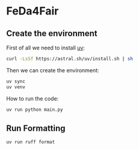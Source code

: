 # FeDa4Fair


## Create the environment

First of all we need to install [uv](https://github.com/astral-sh/uv):

```bash
curl -LsSf https://astral.sh/uv/install.sh | sh
```

Then we can create the environment:

```bash
uv sync
uv venv
```

How to run the code:

```bash
uv run python main.py
```

## Run Formatting 

```bash
uv run ruff format
```
